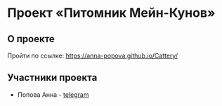 # Проект «Питомник Мейн-Кунов» 

## О проекте

Пройти по ссылке: https://anna-popova.github.io/Cattery/
<!-- 
<img width="947" alt="Noemi" src="https://user-images.githubusercontent.com/61383401/153172734-64b4d3e2-0b3a-48c4-8be3-7f52c8f706b0.png"> -->

## Участники проекта

* Попова Анна - [telegram](https://t.me/naprimer_anika)
